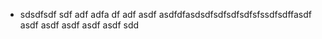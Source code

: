 - sdsdfsdf sdf adf adfa df adf asdf asdfdfasdsdfsdfsdfsdfsfssdfsdffasdf asdf asdf asdf asdf asdf sdd